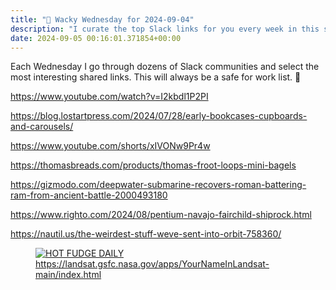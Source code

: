 ```yaml
---
title: "🤪 Wacky Wednesday for 2024-09-04"
description: "I curate the top Slack links for you every week in this safe-for-work email."
date: 2024-09-05 00:16:01.371854+00:00
---
```


<!-- buttondown-editor-mode: plaintext --><p>Each Wednesday I go through dozens of Slack communities and select the most interesting shared links. This will always be a safe for work list. 🙈</p><p><a target="_blank" rel="noopener noreferrer nofollow" href="https://www.history.com/news/mailing-children-post-office">https://www.youtube.com/watch?v=I2kbdl1P2PI</a></p><p><a target="_blank" rel="noopener noreferrer nofollow" href="https://blog.lostartpress.com/2024/07/28/early-bookcases-cupboards-and-carousels/">https://blog.lostartpress.com/2024/07/28/early-bookcases-cupboards-and-carousels/</a></p><p><a target="_blank" rel="noopener noreferrer nofollow" href="https://www.youtube.com/shorts/xIVONw9Pr4w">https://www.youtube.com/shorts/xIVONw9Pr4w</a></p><p><a target="_blank" rel="noopener noreferrer nofollow" href="https://thomasbreads.com/products/thomas-froot-loops-mini-bagels">https://thomasbreads.com/products/thomas-froot-loops-mini-bagels</a></p><p><a target="_blank" rel="noopener noreferrer nofollow" href="https://gizmodo.com/deepwater-submarine-recovers-roman-battering-ram-from-ancient-battle-2000493180">https://gizmodo.com/deepwater-submarine-recovers-roman-battering-ram-from-ancient-battle-2000493180</a></p><p><a target="_blank" rel="noopener noreferrer nofollow" href="https://www.righto.com/2024/08/pentium-navajo-fairchild-shiprock.html">https://www.righto.com/2024/08/pentium-navajo-fairchild-shiprock.html</a></p><p><a target="_blank" rel="noopener noreferrer nofollow" href="https://nautil.us/the-weirdest-stuff-weve-sent-into-orbit-758360/">https://nautil.us/the-weirdest-stuff-weve-sent-into-orbit-758360/</a></p><figure><a href="https://landsat.gsfc.nasa.gov/apps/YourNameInLandsat-main/index.html" target="_blank" rel="noopener noreferrer"><img src="https://assets.buttondown.email/images/43b9f48f-95e6-49a9-860a-c0e356f37037.png?w=960&amp;fit=max" alt="HOT FUDGE DAILY" draggable="false" contenteditable="false"></a><figcaption><a target="_blank" rel="noopener noreferrer nofollow" href="https://landsat.gsfc.nasa.gov/apps/YourNameInLandsat-main/index.html">https://landsat.gsfc.nasa.gov/apps/YourNameInLandsat-main/index.html</a></figcaption></figure><p></p><p></p>
